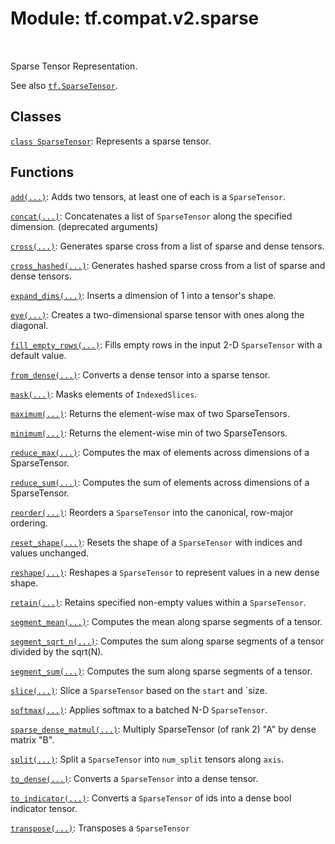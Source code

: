 <div itemscope itemtype="http://developers.google.com/ReferenceObject">
<meta itemprop="name" content="tf.compat.v2.sparse" />
<meta itemprop="path" content="Stable" />
</div>

# Module: tf.compat.v2.sparse


<table class="tfo-notebook-buttons tfo-api" align="left">
</table>



Sparse Tensor Representation.


See also <a href="../../../tf/sparse/SparseTensor.md"><code>tf.SparseTensor</code></a>.

## Classes

[`class SparseTensor`](../../../tf/sparse/SparseTensor.md): Represents a sparse tensor.

## Functions

[`add(...)`](../../../tf/sparse/add.md): Adds two tensors, at least one of each is a `SparseTensor`.

[`concat(...)`](../../../tf/sparse/concat.md): Concatenates a list of `SparseTensor` along the specified dimension. (deprecated arguments)

[`cross(...)`](../../../tf/sparse/cross.md): Generates sparse cross from a list of sparse and dense tensors.

[`cross_hashed(...)`](../../../tf/sparse/cross_hashed.md): Generates hashed sparse cross from a list of sparse and dense tensors.

[`expand_dims(...)`](../../../tf/sparse/expand_dims.md): Inserts a dimension of 1 into a tensor's shape.

[`eye(...)`](../../../tf/sparse/eye.md): Creates a two-dimensional sparse tensor with ones along the diagonal.

[`fill_empty_rows(...)`](../../../tf/sparse/fill_empty_rows.md): Fills empty rows in the input 2-D `SparseTensor` with a default value.

[`from_dense(...)`](../../../tf/sparse/from_dense.md): Converts a dense tensor into a sparse tensor.

[`mask(...)`](../../../tf/sparse/mask.md): Masks elements of `IndexedSlices`.

[`maximum(...)`](../../../tf/sparse/maximum.md): Returns the element-wise max of two SparseTensors.

[`minimum(...)`](../../../tf/sparse/minimum.md): Returns the element-wise min of two SparseTensors.

[`reduce_max(...)`](../../../tf/sparse/reduce_max.md): Computes the max of elements across dimensions of a SparseTensor.

[`reduce_sum(...)`](../../../tf/sparse/reduce_sum.md): Computes the sum of elements across dimensions of a SparseTensor.

[`reorder(...)`](../../../tf/sparse/reorder.md): Reorders a `SparseTensor` into the canonical, row-major ordering.

[`reset_shape(...)`](../../../tf/sparse/reset_shape.md): Resets the shape of a `SparseTensor` with indices and values unchanged.

[`reshape(...)`](../../../tf/sparse/reshape.md): Reshapes a `SparseTensor` to represent values in a new dense shape.

[`retain(...)`](../../../tf/sparse/retain.md): Retains specified non-empty values within a `SparseTensor`.

[`segment_mean(...)`](../../../tf/sparse/segment_mean.md): Computes the mean along sparse segments of a tensor.

[`segment_sqrt_n(...)`](../../../tf/sparse/segment_sqrt_n.md): Computes the sum along sparse segments of a tensor divided by the sqrt(N).

[`segment_sum(...)`](../../../tf/sparse/segment_sum.md): Computes the sum along sparse segments of a tensor.

[`slice(...)`](../../../tf/sparse/slice.md): Slice a `SparseTensor` based on the `start` and `size.

[`softmax(...)`](../../../tf/sparse/softmax.md): Applies softmax to a batched N-D `SparseTensor`.

[`sparse_dense_matmul(...)`](../../../tf/sparse/sparse_dense_matmul.md): Multiply SparseTensor (of rank 2) "A" by dense matrix "B".

[`split(...)`](../../../tf/sparse/split.md): Split a `SparseTensor` into `num_split` tensors along `axis`.

[`to_dense(...)`](../../../tf/sparse/to_dense.md): Converts a `SparseTensor` into a dense tensor.

[`to_indicator(...)`](../../../tf/sparse/to_indicator.md): Converts a `SparseTensor` of ids into a dense bool indicator tensor.

[`transpose(...)`](../../../tf/sparse/transpose.md): Transposes a `SparseTensor`

